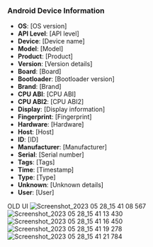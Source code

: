 ### Android Device Information
- **OS**: [OS version]
- **API Level**: [API level]
- **Device**: [Device name]
- **Model**: [Model]
- **Product**: [Product]
- **Version**: [Version details]
- **Board**: [Board]
- **Bootloader**: [Bootloader version]
- **Brand**: [Brand]
- **CPU ABI**: [CPU ABI]
- **CPU ABI2**: [CPU ABI2]
- **Display**: [Display information]
- **Fingerprint**: [Fingerprint]
- **Hardware**: [Hardware]
- **Host**: [Host]
- **ID**: [ID]
- **Manufacturer**: [Manufacturer]
- **Serial**: [Serial number]
- **Tags**: [Tags]
- **Time**: [Timestamp]
- **Type**: [Type]
- **Unknown**: [Unknown details]
- **User**: [User]

OLD UI
![Screenshot_2023 05 28_15 41 08 567](https://github.com/Asadullah-nadeem/Android_Device_Information/assets/88024587/43bc91d6-66c1-42f9-b4e0-73a1f5e99507)
![Screenshot_2023 05 28_15 41 13 430](https://github.com/Asadullah-nadeem/Android_Device_Information/assets/88024587/94a09f6e-9c81-46ec-8ada-f9819470ae59)
![Screenshot_2023 05 28_15 41 16 450](https://github.com/Asadullah-nadeem/Android_Device_Information/assets/88024587/11c2ced3-25a6-4777-86e4-5be41a32c805)
![Screenshot_2023 05 28_15 41 19 278](https://github.com/Asadullah-nadeem/Android_Device_Information/assets/88024587/96bc7df4-fbf4-45bb-9155-9a875ff6a8e8)
![Screenshot_2023 05 28_15 41 21 784](https://github.com/Asadullah-nadeem/Android_Device_Information/assets/88024587/4d9c7dad-8306-40dd-b5c9-2724536f8f2c)
